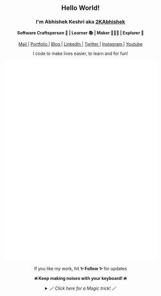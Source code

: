 <div align="center">
  <h2> Hello World! </h2>
   <h3> I'm Abhishek Keshri aka <a href="https://2kabhishek.github.io" target="_blank">2KAbhishek </a> </h3>
   <p> <b>  Software Craftsperson 💼 | Learner 📚 | Maker 👨🏻‍💻 | Explorer 🔎 </b> </p>

   <a href="mailto:iam2kabhishek@gmail.com" target="_blank">Mail </a> | <a href="https://2kabhishek.github.io" target="_blank">Portfolio </a> | <a href="https://2kabhishek.github.io/blog" target="_blank">Blog </a> | <a href="https://linkedin.com/in/2kabhishek" target="_blank">LinkedIn </a> | <a href="https://twitter.com/2kabhishek" target="_blank">Twitter </a> | <a href="https://www.instagram.com/iam2kabhishek" target="_blank">Instagram </a> | <a href="https://www.youtube.com/2kabhishek" target="_blank">Youtube </a>
   <p> I code to make lives easier, to learn and for fun! </p>

   ![Metrics](github-metrics.svg) ![Tweets](tweets.svg) 

  <p> If you like my work, hit <b>✨ Follow ✨</b> for updates </p>
  <p> <b> 🔥 Keep making noises with your keyboard! 🔥 </b></p>
  
  <details>
    <summary><i> 🪄 Click here for a Magic trick! 🪄 </i></summary>
    <br>
      Aha! I tricked you into clicking 😋
    <br><br>
      Now can you hit the <b>✨ Follow ✨</b> button too please 🫣
  </details>
</div>
